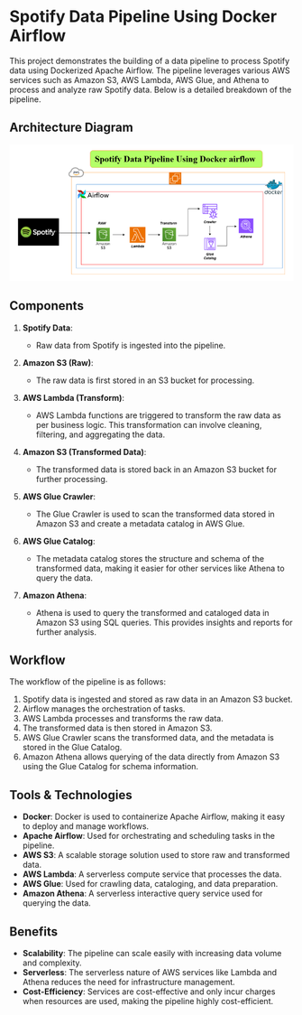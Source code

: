 # Spotify Data Pipeline Using Docker Airflow

This project demonstrates the building of a data pipeline to process Spotify data using Dockerized Apache Airflow. The pipeline leverages various AWS services such as Amazon S3, AWS Lambda, AWS Glue, and Athena to process and analyze raw Spotify data. Below is a detailed breakdown of the pipeline.

## Architecture Diagram

![Spotify Data Pipeline Architecture](./Project_Structure.PNG)

## Components

1. **Spotify Data**: 
   - Raw data from Spotify is ingested into the pipeline.
   
2. **Amazon S3 (Raw)**: 
   - The raw data is first stored in an S3 bucket for processing.

3. **AWS Lambda (Transform)**: 
   - AWS Lambda functions are triggered to transform the raw data as per business logic. This transformation can involve cleaning, filtering, and aggregating the data.

4. **Amazon S3 (Transformed Data)**: 
   - The transformed data is stored back in an Amazon S3 bucket for further processing.

5. **AWS Glue Crawler**: 
   - The Glue Crawler is used to scan the transformed data stored in Amazon S3 and create a metadata catalog in AWS Glue.

6. **AWS Glue Catalog**: 
   - The metadata catalog stores the structure and schema of the transformed data, making it easier for other services like Athena to query the data.

7. **Amazon Athena**: 
   - Athena is used to query the transformed and cataloged data in Amazon S3 using SQL queries. This provides insights and reports for further analysis.

## Workflow

The workflow of the pipeline is as follows:

1. Spotify data is ingested and stored as raw data in an Amazon S3 bucket.
2. Airflow manages the orchestration of tasks.
3. AWS Lambda processes and transforms the raw data.
4. The transformed data is then stored in Amazon S3.
5. AWS Glue Crawler scans the transformed data, and the metadata is stored in the Glue Catalog.
6. Amazon Athena allows querying of the data directly from Amazon S3 using the Glue Catalog for schema information.

## Tools & Technologies

- **Docker**: Docker is used to containerize Apache Airflow, making it easy to deploy and manage workflows.
- **Apache Airflow**: Used for orchestrating and scheduling tasks in the pipeline.
- **AWS S3**: A scalable storage solution used to store raw and transformed data.
- **AWS Lambda**: A serverless compute service that processes the data.
- **AWS Glue**: Used for crawling data, cataloging, and data preparation.
- **Amazon Athena**: A serverless interactive query service used for querying the data.

## Benefits

- **Scalability**: The pipeline can scale easily with increasing data volume and complexity.
- **Serverless**: The serverless nature of AWS services like Lambda and Athena reduces the need for infrastructure management.
- **Cost-Efficiency**: Services are cost-effective and only incur charges when resources are used, making the pipeline highly cost-efficient.
